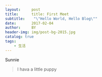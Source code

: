 ```yaml
---
layout:     post
title:      title: First Meet
subtitle:    "\"Hello World, Hello Blog\""
date:       2017-02-04
author:     BY
header-img: img/post-bg-2015.jpg
catalog: true
tags:
    - 生活
---
```


Sunnie


> I hava a little puppy